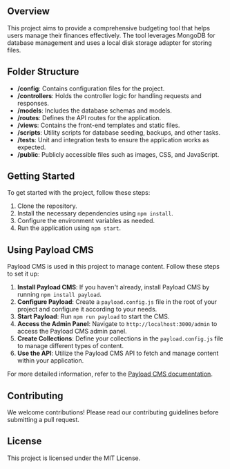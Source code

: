 ## Overview

This project aims to provide a comprehensive budgeting tool that helps users manage their finances effectively. The tool leverages MongoDB for database management and uses a local disk storage adapter for storing files.

## Folder Structure

- **/config**: Contains configuration files for the project.
- **/controllers**: Holds the controller logic for handling requests and responses.
- **/models**: Includes the database schemas and models.
- **/routes**: Defines the API routes for the application.
- **/views**: Contains the front-end templates and static files.
- **/scripts**: Utility scripts for database seeding, backups, and other tasks.
- **/tests**: Unit and integration tests to ensure the application works as expected.
- **/public**: Publicly accessible files such as images, CSS, and JavaScript.

## Getting Started

To get started with the project, follow these steps:

1. Clone the repository.
2. Install the necessary dependencies using `npm install`.
3. Configure the environment variables as needed.
4. Run the application using `npm start`.

## Using Payload CMS

Payload CMS is used in this project to manage content. Follow these steps to set it up:

1. **Install Payload CMS**: If you haven't already, install Payload CMS by running `npm install payload`.
2. **Configure Payload**: Create a `payload.config.js` file in the root of your project and configure it according to your needs.
3. **Start Payload**: Run `npm run payload` to start the CMS.
4. **Access the Admin Panel**: Navigate to `http://localhost:3000/admin` to access the Payload CMS admin panel.
5. **Create Collections**: Define your collections in the `payload.config.js` file to manage different types of content.
6. **Use the API**: Utilize the Payload CMS API to fetch and manage content within your application.

For more detailed information, refer to the [Payload CMS documentation](https://payloadcms.com/docs).

## Contributing

We welcome contributions! Please read our contributing guidelines before submitting a pull request.

## License

This project is licensed under the MIT License.
